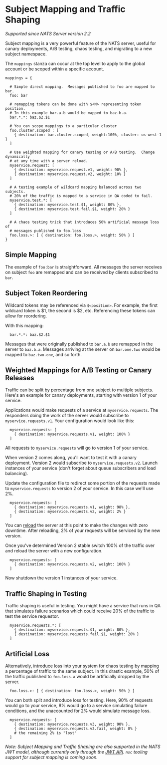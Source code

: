 # Subject Mapping and Traffic Shaping

_Supported since NATS Server version 2.2_

Subject mapping is a very powerful feature of the NATS server, useful for
canary deployments, A/B testing, chaos testing, and migrating to a new
subject namespace.

The `mappings` stanza can occur at the top level to apply
to the global account or be scoped within a specific account.

```
mappings = {

  # Simple direct mapping.  Messages published to foo are mapped to bar.
  foo: bar

  # remapping tokens can be done with $<N> representing token position.
  # In this example bar.a.b would be mapped to baz.b.a.
  bar.*.*: baz.$2.$1

  # You can scope mappings to a particular cluster
  foo.cluster.scoped : [
    { destination: bar.cluster.scoped, weight:100%, cluster: us-west-1 }
  ]

  # Use weighted mapping for canary testing or A/B testing.  Change dynamically
  # at any time with a server reload.
  myservice.request: [
    { destination: myservice.request.v1, weight: 90% },
    { destination: myservice.request.v2, weight: 10% }
  ]

  # A testing example of wildcard mapping balanced across two subjects.
  # 20% of the traffic is mapped to a service in QA coded to fail.
  myservice.test.*: [
    { destination: myservice.test.$1, weight: 80% },
    { destination: myservice.test.fail.$1, weight: 20% }
  ]

  # A chaos testing trick that introduces 50% artificial message loss of
  # messages published to foo.loss
  foo.loss.>: [ { destination: foo.loss.>, weight: 50% } ]
}
```

## Simple Mapping

The example of `foo:bar` is straightforward.  All messages the server receives on subject
`foo` are remapped and can be received by clients subscribed to `bar`.

## Subject Token Reordering

Wildcard tokens may be referenced via `$<position>`.  For example, the first wildcard
token is $1, the second is $2, etc.  Referencing these tokens can allow for reordering.

With this mapping:
```
  bar.*.*: baz.$2.$1
```

Messages that were originally published to `bar.a.b`  are remapped in the server to `baz.b.a`.
Messages arriving at the server on `bar.one.two` would be mapped to `baz.two.one`, and so forth.

## Weighted Mappings for A/B Testing or Canary Releases

Traffic can be split by percentage from one subject to multiple subjects.  Here's an example
for canary deployments, starting with version 1 of your service.

Applications would make requests of a service at `myservice.requests`.  The responders doing the
work of the server would subscribe to `myservice.requests.v1`.  Your configuration would look like
this:

```
  myservice.requests: [
    { destination: myservice.requests.v1, weight: 100% }
  ]
```

All requests to `myservice.requests` will go to version 1 of your service.

When version 2 comes along, you'll want to test it with a canary deployment.  Version 2 would
subscribe to `myservice.requests.v2`.  Launch instances of your service (don't forget
about queue subscribers and load balancing).

Update the configuration file to redirect some portion of the requests made to `myservice.requests`
to version 2 of your service. In this case we'll use 2%.

```
  myservice.requests: [
    { destination: myservice.requests.v1, weight: 98% },
    { destination: myservice.requests.v2, weight: 2% }
  ]
```

You can [reload](../../nats_admin/signals.md) the server at this point to
make the changes with zero downtime.  After reloading, 2% of your requests
will be serviced by the new version.

Once you've determined Version 2 stable switch 100% of the traffic over and
reload the server with a new configuration.

```
  myservice.requests: [
    { destination: myservice.requests.v2, weight: 100% }
  ]
```

Now shutdown the version 1 instances of your service.

## Traffic Shaping in Testing

Traffic shaping is useful in testing. You might have a service that runs in QA 
that simulates failure scenarios which could receive 20% of the traffic to test
the service requestor.

```
  myservice.requests.*: [
    { destination: myservice.requests.$1, weight: 80% },
    { destination: myservice.requests.fail.$1, weight: 20% }
  ]
```

## Artificial Loss

Alternatively, introduce loss into your system for chaos testing by
mapping a percentage of traffic to the same subject.  In this
drastic example, 50% of the traffic published to `foo.loss.a` would
be artificially dropped by the server.

```
  foo.loss.>: [ { destination: foo.loss.>, weight: 50% } ]
```

You can both split and introduce loss for testing.  Here, 90% of requests
would go to your service, 8% would go to a service simulating failure conditions,
and the unaccounted for 2% would simulate message loss.

```
  myservice.requests: [
    { destination: myservice.requests.v3, weight: 90% },
    { destination: myservice.requests.v3.fail, weight: 8% }
    # the remaining 2% is "lost"
  ]
```

*Note:  Subject Mapping and Traffic Shaping are also supported in the NATS
JWT model, although currently only through the [JWT API](https://github.com/nats-io/jwt).
`nsc` tooling support for subject mapping is coming soon.*
